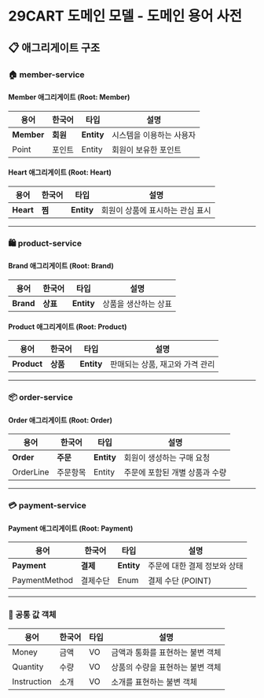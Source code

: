 # 29CART 도메인 모델 - 도메인 용어 사전

## 📋 애그리게이트 구조

### 🏠 member-service

#### Member 애그리게이트 (Root: Member)
| 용어 | 한국어 | 타입 | 설명 |
|------|-------|------|------|
| **Member** | **회원** | **Entity** | 시스템을 이용하는 사용자 |
| Point | 포인트 | Entity | 회원이 보유한 포인트 |

#### Heart 애그리게이트 (Root: Heart)
| 용어 | 한국어 | 타입 | 설명 |
|------|-------|------|------|
| **Heart** | **찜** | **Entity** | 회원이 상품에 표시하는 관심 표시 |

---

### 🛍️ product-service

#### Brand 애그리게이트 (Root: Brand)
| 용어 | 한국어 | 타입 | 설명 |
|------|-------|------|------|
| **Brand** | **상표** | **Entity** | 상품을 생산하는 상표 |

#### Product 애그리게이트 (Root: Product)
| 용어 | 한국어 | 타입 | 설명 |
|------|-------|------|------|
| **Product** | **상품** | **Entity** | 판매되는 상품, 재고와 가격 관리 |

---

### 📦 order-service

#### Order 애그리게이트 (Root: Order)
| 용어 | 한국어 | 타입 | 설명 |
|------|-------|------|------|
| **Order** | **주문** | **Entity** | 회원이 생성하는 구매 요청 |
| OrderLine | 주문항목 | Entity | 주문에 포함된 개별 상품과 수량 |

---

### 💳 payment-service

#### Payment 애그리게이트 (Root: Payment)
| 용어 | 한국어 | 타입 | 설명               |
|------|-------|------|------------------|
| **Payment** | **결제** | **Entity** | 주문에 대한 결제 정보와 상태 |
| PaymentMethod | 결제수단 | Enum | 결제 수단 (POINT)    |

---

### 📌 공통 값 객체

| 용어          | 한국어 | 타입 | 설명                 |
|-------------|-----|------|--------------------|
| Money       | 금액  | VO | 금액과 통화를 표현하는 불변 객체 |
| Quantity    | 수량  | VO | 상품의 수량을 표현하는 불변 객체 |
| Instruction | 소개  | VO | 소개를 표현하는 불변 객체     |